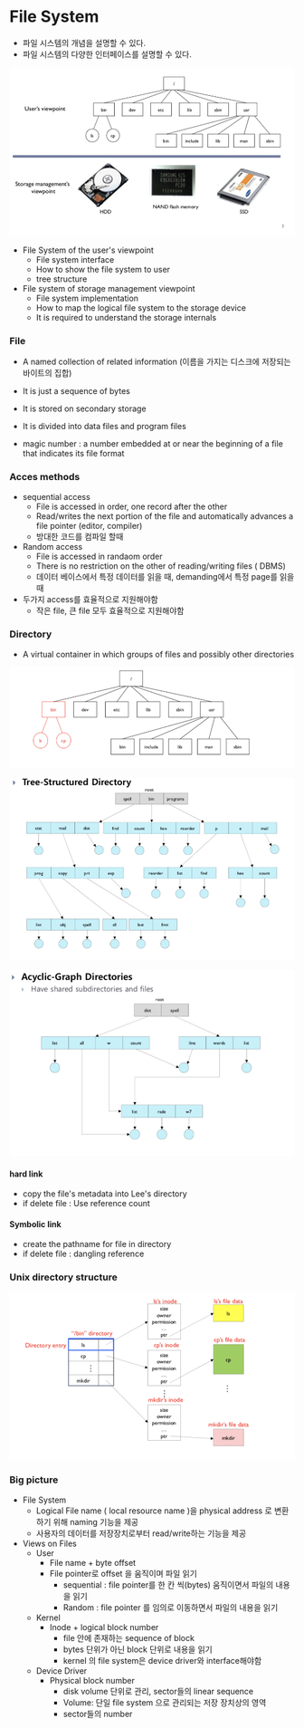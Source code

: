 # File System

- 파일 시스템의 개념을 설명할 수 있다.
- 파일 시스템의 다양한 인터페이스를 설명할 수 있다.

![image-20190610112104975](./img/image-20190610112104975.png)

- File System of the user's viewpoint
  - File system interface
  - How to show the file system to user
  - tree structure
- File system of storage management viewpoint
  - File system implementation
  - How to map the logical file system to the storage device
  - It is required to understand the storage internals

### File

- A named collection of related information (이름을 가지는 디스크에 저장되는 바이트의 집합)
- It is just a sequence of bytes
- It is stored on secondary storage
- It is divided into data files and program files



- magic number : a number embedded at or near the beginning of a file that indicates its file format

### Acces methods

- sequential access
  - File is accessed in order, one record after the other
  - Read/writes the next portion of the file and automatically advances a file pointer (editor, compiler)
  - 방대한 코드를 컴파일 할때
- Random access
  - File is accessed in randaom order
  - There is no restriction on the other of reading/writing files ( DBMS)
  - 데이터 베이스에서 특정 데이터를 읽을 때, demanding에서 특정 page를 읽을 때
- 두가지 access를 효율적으로 지원해야함
  - 작은 file, 큰 file 모두 효율적으로 지원해야함

### Directory

- A virtual container in which groups of files and possibly other directories

![image-20190610113713971](./img/image-20190610113713971.png)

![image-20190610115816489](./img/image-20190610115816489.png)

![image-20190610115852652](./img/image-20190610115852652.png)



#### hard link

- copy the file's metadata into Lee's directory
- if delete file : Use reference count

#### Symbolic link

- create the pathname for file in directory
- if delete file : dangling reference

### Unix directory structure

![image-20190610113757617](./img/image-20190610113757617.png)

### Big picture

- File System 
  - Logical File name ( local resource name )을 physical address 로 변환하기 위해 naming 기능을 제공
  - 사용자의 데이터를 저장장치로부터 read/write하는 기능을 제공
- Views on Files
  - User
    - File name + byte offset
    - File pointer로 offset 을 움직이며 파일 읽기
      - sequential : file pointer를 한 칸 씩(bytes) 움직이면서 파일의 내용을 읽기
      - Random : file pointer 를 임의로 이동하면서 파일의 내용을 읽기
  - Kernel
    - Inode + logical block number
      - file 안에 존재하는 sequence of block
      - bytes 단위가 아닌 block 단위로 내용을 읽기
      - kernel 의 file system은 device driver와 interface해야함
  - Device Driver
    - Physical block number
      - disk volume 단위로 관리, sector들의 linear sequence
      - Volume: 단일 file system 으로 관리되는 저장 장치상의 영역
      - sector들의 number

